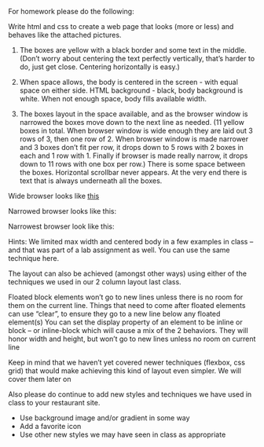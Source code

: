 For homework please do the following:

Write html and css to create a web page that looks (more or less) and behaves like the attached pictures.

1. The boxes are yellow with a black border and some text in the middle. (Don’t worry about centering the text perfectly vertically, that’s harder to do, just get close. Centering horizontally is easy.)

2. When space allows, the body is centered in the screen - with equal space on either side. HTML background - black, body background is white. When not enough space, body fills available width.
    
3. The boxes layout in the space available, and as the browser window is narrowed the boxes move down to the next line as needed. (11 yellow boxes in total. When browser window is wide enough they are laid out 3 rows of 3, then one row of 2. When browser window is made narrower and 3 boxes don’t fit per row, it drops down to 5 rows with 2 boxes in each and 1 row with 1. Finally if browser is made really narrow, it drops down to 11 rows with one box per row.) There is some space between the boxes. Horizontal scrollbar never appears.
    At the very end there is text that is always underneath all the boxes.

Wide browser looks like [this](box_assignment/wide.png)

Narrowed browser looks like this:


Narrowest browser look like this:


Hints:
We limited max width and centered body in a few examples in class – and that was part of a lab assignment as well. You can use the same technique here.

The layout can also be achieved (amongst other ways) using either of the techniques we used in our 2 column layout last class.

Floated block elements won’t go to new lines unless there is no room for them on the current line. Things that need to come after floated elements can use “clear”, to ensure they go to a new line below any floated element(s)
You can set the display property of an element to be inline or block – or inline-block which will cause a mix of the 2 behaviors. They will honor width and height, but won’t go to new lines unless no room on current line

Keep in mind that we haven’t yet covered newer techniques (flexbox, css grid) that would make achieving this kind of layout even simpler. We will cover them later on

Also please do continue to add new styles and techniques we have used in class to your restaurant site.

* Use background image and/or gradient in some way
* Add a favorite icon
* Use other new styles we may have seen in class as appropriate
